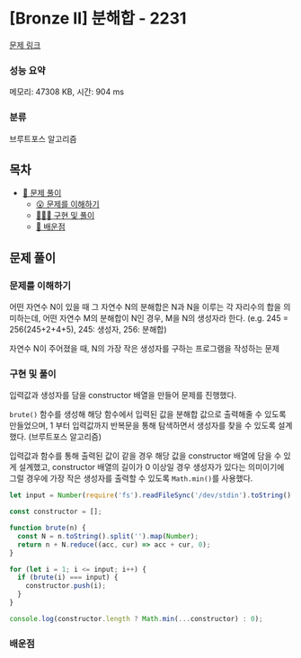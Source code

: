 # [Bronze II] 분해합 - 2231

[문제 링크](https://www.acmicpc.net/problem/2231)

### 성능 요약

메모리: 47308 KB, 시간: 904 ms

### 분류

브루트포스 알고리즘

## 목차

- [🤔 문제 풀이](#문제-풀이)
  - [😮 문제를 이해하기](#문제를-이해하기)
  - [👨🏻‍💻 구현 및 풀이](#구현-및-풀이)
  - [🫢 배운점](#배운점)

## 문제 풀이

### 문제를 이해하기

어떤 자연수 N이 있을 때 그 자연수 N의 분해합은 N과 N을 이루는 각 자리수의 합을 의미하는데, 어떤 자연수 M의 분해합이 N인 경우, M을 N의 생성자라 한다.
(e.g. 245 = 256(245+2+4+5), 245: 생성자, 256: 분해합)

자연수 N이 주어졌을 때, N의 가장 작은 생성자를 구하는 프로그램을 작성하는 문제

### 구현 및 풀이

입력값과 생성자를 담을 constructor 배열을 만들어 문제를 진행했다.

`brute()` 함수를 생성해 해당 함수에서 입력된 값을 분해합 값으로 출력해줄 수 있도록 만들었으며, 1 부터 입력값까지 반복문을 통해 탐색하면서 생성자를 찾을 수 있도록 설계했다. (브루트포스 알고리즘)

입력값과 함수를 통해 출력된 값이 같을 경우 해당 값을 constructor 배열에 담을 수 있게 설계했고, constructor 배열의 길이가 0 이상일 경우 생성자가 있다는 의미이기에 그럴 경우에 가장 작은 생성자를 출력할 수 있도록 `Math.min()`를 사용했다.

```javascript
let input = Number(require('fs').readFileSync('/dev/stdin').toString().trim());

const constructor = [];

function brute(n) {
  const N = n.toString().split('').map(Number);
  return n + N.reduce((acc, cur) => acc + cur, 0);
}

for (let i = 1; i <= input; i++) {
  if (brute(i) === input) {
    constructor.push(i);
  }
}

console.log(constructor.length ? Math.min(...constructor) : 0);
```

### 배운점
